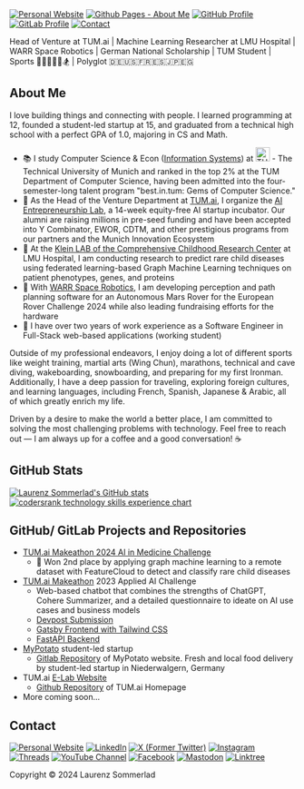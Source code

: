 <nav>
<a href="https://laurenzsommerlad.com" rel="me"><img src="https://img.shields.io/badge/website-000000?style=for-the-badge&logo=About.me&logoColor=white" alt="Personal Website"/></a>
<a href="https://github.laurenzsommerlad.com" rel="me"><img src="https://img.shields.io/badge/github%20pages-121013?style=for-the-badge&logo=github&logoColor=white" alt="Github Pages - About Me"/></a>
<a href="https://github.com/LaurenzSommerlad" target="_blank" rel="me"><img src="https://img.shields.io/badge/github-%23121011.svg?style=for-the-badge&logo=github&logoColor=white" alt="GitHub Profile"/></a>
<a href="https://gitlab.com/LaurenzSommerlad" target="_blank" rel="me"><img src="https://img.shields.io/badge/gitlab-%23181717.svg?style=for-the-badge&logo=gitlab&logoColor=white" alt="GitLab Profile"/></a>
<a href="#contact"><img src="https://img.shields.io/badge/contact-000000?style=for-the-badge&logo=opsgenie&logoColor=white" alt="Contact"/></a>
</nav>

<p>Head of Venture at TUM.ai | Machine Learning Researcher at LMU Hospital | WARR Space Robotics | German National Scholarship | TUM Student | Sports 🏋️‍♂️🥋🏃🤿🏂 | Polyglot 🇩🇪🇺🇸🇫🇷🇪🇸🇯🇵🇪🇬 </p>

## About Me ##
I love building things and connecting with people. I learned programming at 12, founded a student-led startup at 15, and graduated from a technical high school with a perfect GPA of 1.0, majoring in CS and Math.

- 📚 I study Computer Science & Econ (<a href="https://www.tum.de/en/studies/degree-programs/detail/information-systems-bachelor-of-science-bsc" target="_blank" rel="nofollow">Information Systems</a>) at <a href="https://www.tum.de" target="_blank"><img src= "https://github.com/user-attachments/assets/fff35011-efae-4040-9ae0-c61f3b064410" alt="TUM Logo" width="25"></a> - The Technical University of Munich and ranked in the top 2% at the TUM Department of Computer Science, having been admitted into the four-semester-long talent program "best.in.tum: Gems of Computer Science."
- 🚀 As the Head of the Venture Department at <a href="https://www.tum-ai.com" target="_blank">TUM.ai</a>, I organize the <a href="https://www.tum-ai.com/e-lab" target="_blank">AI Entrepreneurship Lab</a>, a 14-week equity-free AI startup incubator. Our alumni are raising millions in pre-seed funding and have been accepted into Y Combinator, EWOR, CDTM, and other prestigious programs from our partners and the Munich Innovation Ecosystem
- 🔭 At the <a href="https://www.ccrc-hauner.de/research-labs/klein-lab/939888339a9fcb00?kumActiveTabs=cab7846b%402" target="_blank">Klein LAB of the Comprehensive Childhood Research Center</a> at LMU Hospital, I am conducting research to predict rare child diseases using federated learning-based Graph Machine Learning techniques on patient phenotypes, genes, and proteins
- 🤖 With <a href="https://warr.de/projects/spacerobotics/" target="_blank">WARR Space Robotics</a>, I am developing perception and path planning software for an Autonomous Mars Rover for the European Rover Challenge 2024 while also leading fundraising efforts for the hardware
- 🌱 I have over two years of work experience as a Software Engineer in Full-Stack web-based applications (working student)

Outside of my professional endeavors, I enjoy doing a lot of different sports like weight training, martial arts (Wing Chun), marathons, technical and cave diving, wakeboarding, snowboarding, and preparing for my first Ironman. Additionally, I have a deep passion for traveling, exploring foreign cultures, and learning languages, including French, Spanish, Japanese & Arabic, all of which greatly enrich my life.

Driven by a desire to make the world a better place, I am committed to solving the most challenging problems with technology. Feel free to reach out — I am always up for a coffee and a good conversation! ☕

<!---
## <a href="https://tum-ai.podbean.com" target="_blank">TUM.ai Podcast</a> | AI E-LAB Success Stories ##
[![Florian Scherl: Revolution of AI Video Generation with Fast AI Movies | AI E-Lab Success Stories #2 | Laurenz Sommerlad](https://img.youtube.com/vi/DPJGAG9blO8/0.jpg)](https://www.youtube.com/watch?v=DPJGAG9blO8)
--->
## GitHub Stats ##
<a href="https://github.com/LaurenzSommerlad" target="_blank" rel="me"><img src="https://github-readme-stats.vercel.app/api?username=laurenzsommerlad&show_icons=true&theme=codeSTACKr&show=reviews,prs_merged,prs_merged_percentage&hide=issues" alt="Laurenz Sommerlad's GitHub stats"/></a>
<a href="https://profile.codersrank.io/user/laurenzsommerlad/" target="_blank" rel="me"><img src="https://cr-skills-chart-widget.azurewebsites.net/api/api?username=laurenzsommerlad" alt="codersrank technology skills experience chart"/></a>

## GitHub/ GitLab Projects and Repositories ##
- <a href="https://github.laurenzsommerlad.com/TUM.ai-Makeathon2024-Amigo-Challenge/">TUM.ai Makeathon 2024 AI in Medicine Challenge</a>
  - 🥈 Won 2nd place by applying graph machine learning to a remote dataset with FeatureCloud to detect and classify rare child diseases
- <a href="https://makeathon.tum-ai.com" target="_blank">TUM.ai Makeathon</a> 2023 Applied AI Challenge
  - Web-based chatbot that combines the strengths of ChatGPT, Cohere Summarizer, and a detailed questionnaire to ideate on AI use cases and business models
  - <a href="https://devpost.com/software/appliedai_canai" target="_blank" rel="nofollow noopener noreferrer">Devpost Submission</a>
  - <a href="https://github.com/LaurenzSommerlad/tum.ai-makeathon2023-frontend" target="_blank">Gatsby Frontend with Tailwind CSS</a>
  - <a href="https://github.com/LaurenzSommerlad/TUM.ai-Makeathon2023-API-Endpoint/" target="_blank">FastAPI Backend</a>
- <a href="https://gitlab.com/MyPotato" target="_blank">MyPotato</a> student-led startup
  - <a href="https://my-potato.de" target="_blank">Gitlab Repository</a> of MyPotato website. Fresh and local food delivery by student-led startup in Niederwalgern, Germany
- TUM.ai <a href="https://www.tum-ai.com/e-lab" target="_blank">E-Lab Website</a>
  - <a href="https://github.com/tum-ai/website" target="_blank">Github Repository</a> of TUM.ai Homepage
- More coming soon...

<footer>
  <h2>Contact</h2>
<a href="https://laurenzsommerlad.com" rel="me"><img src="https://img.shields.io/badge/website-000000?style=for-the-badge&logo=About.me&logoColor=white" alt="Personal Website"/></a>
<a href="https://www.linkedin.com/in/laurenzsommerlad" target="_blank" rel="me"><img src="https://img.shields.io/badge/linkedin-%230077B5.svg?style=for-the-badge&logo=linkedin&logoColor=white" alt="LinkedIn"/></a>
<a href="https://x.com/Lauros_World" target="_blank" rel="me"><img src="https://img.shields.io/badge/X-%23000000.svg?style=for-the-badge&logo=X&logoColor=white" alt="X (Former Twitter)"/></a>
<a href="https://www.instagram.com/laurenzsommerlad/" target="_blank" rel="me"><img src="https://img.shields.io/badge/Instagram-%23E4405F.svg?style=for-the-badge&logo=Instagram&logoColor=white" alt="Instagram"/></a>
<a href="https://www.threads.net/@laurenzsommerlad" target="_blank" rel="me"><img src="https://img.shields.io/badge/Threads-000000?style=for-the-badge&logo=Threads&logoColor=white" alt="Threads"/></a>
<a href="https://www.youtube.com/@LaurenzSommerlad" target="_blank" rel="me"><img src="https://img.shields.io/badge/YouTube-%23FF0000.svg?style=for-the-badge&logo=YouTube&logoColor=white" alt="YouTube Channel"/></a>
<a href="https://www.facebook.com/LaurenzSommerlad.official/" target="_blank" rel="me"><img src="https://img.shields.io/badge/Facebook-%231877F2.svg?style=for-the-badge&logo=Facebook&logoColor=white" alt="Facebook"/></a>
<a href="https://mastodon.social/@LaurenzSommerlad" target="_blank" rel="me"><img src="https://img.shields.io/badge/-MASTODON-%232B90D9?style=for-the-badge&logo=mastodon&logoColor=white" alt="Mastodon"/></a>
<a href="https://linktr.ee/LaurenzSommerlad" target="_blank" rel="me"><img src="https://img.shields.io/badge/linktree-1de9b6?style=for-the-badge&logo=linktree&logoColor=white" alt="Linktree"/></a>

Copyright © 2024 Laurenz Sommerlad
</footer>
